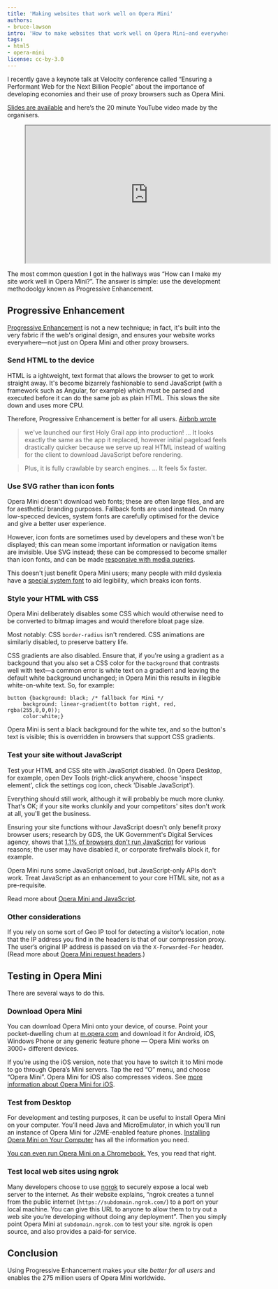 ```yaml
---
title: 'Making websites that work well on Opera Mini'
authors:
- bruce-lawson
intro: 'How to make websites that work well on Opera Mini—and everywhere else!'
tags:
- html5
- opera-mini
license: cc-by-3.0
---
```


I recently gave a keynote talk at Velocity conference called “Ensuring a Performant Web for the Next Billion People” about the importance of developing economies and their use of proxy browsers such as Opera Mini. 

[Slides are available](https://brucelawson.github.io/talks/2015/velocity/) and here’s the 20 minute YouTube video made by the organisers. 

<figure block="figure">
	<iframe elem="media" width="560" height="315" src="https://www.youtube.com/embed/BHO70H9tvqo" allowfullscreen></iframe>
</figure>

The most common question I got in the hallways was “How can I make my site work well in Opera Mini?”. The answer is simple: use the development methodoolgy known as Progressive Enhancement.

## Progressive Enhancement ##

[Progressive Enhancement](http://christianheilmann.com/2015/02/18/progressive-enhancement-is-not-about-javascript-availability/) is not a new technique; in fact, it's built into the very fabric if the web's original design, and ensures your website works everywhere—not just on Opera Mini and other proxy browsers.

### Send HTML to the device ###

HTML is a ightweight, text format that allows the browser to get to work straight away. It's become bizarrely fashionable to send JavaScript (with a framework such as Angular, for example) which must be parsed and executed before it can do the same job as plain HTML. This slows the site down and uses more CPU.

Therefore, Progressive Enhancement is better for all users. [Airbnb wrote](http://nerds.airbnb.com/weve-launched-our-first-nodejs-app-to-product/) 

> we've launched our first Holy Grail app into production! … It looks exactly the same as the app it replaced, however initial pageload feels drastically quicker because we serve up real HTML instead of waiting for the client to download JavaScript before rendering.

> Plus, it is fully crawlable by search engines. … It feels 5x faster.

### Use SVG rather than icon fonts ###

Opera Mini doesn't download web fonts; these are often large files, and are for aesthetic/ branding purposes. Fallback fonts are used instead. On many low-specced devices, system fonts are carefully optimised for the device and give a better user experience.

However, icon fonts are sometimes used by developers and these won't be displayed; this can mean some important information or navigation items are invisible. Use SVG instead; these can be compressed to become smaller than icon fonts, and can be made [responsive with media queries](https://dev.opera.com/blog/how-media-queries-allow-you-to-optimize-svg-icons-for-several-sizes/).

This doesn't just benefit Opera Mini users; many people with mild dyslexia have a [special system font](http://en.wikipedia.org/wiki/Dyslexie#Research) to aid legibility, which breaks icon fonts.

### Style your HTML with CSS ###

Opera Mini deliberately disables some CSS which would otherwise need to be converted to bitmap images and would therefore bloat page size.

Most notably: CSS `border-radius` isn't rendered. CSS animations are similarly disabled, to preserve battery life. 

CSS gradients are also disabled. Ensure that, if you're using a gradient as a backgound that you also set a CSS color for the  `background` that contrasts well with text—a common error is white text on a gradient and leaving the default white background unchanged; in Opera Mini this results in illegible white-on-white text. So, for example:

    button {background: black; /* fallback for Mini */ 
         background: linear-gradient(to bottom right, red, rgba(255,0,0,0)); 
         color:white;}
         
Opera Mini is sent a black background for the white tex, and so the button's text is visible; this is overridden in browsers that support CSS gradients.

### Test your site without JavaScript ###

Test your HTML and CSS site with JavaScript disabled. (In Opera Desktop, for example, open Dev Tools (right-click anywhere, choose 'inspect element', click the settings cog icon, check 'Disable JavaScript').

Everything should still work, although it will probably be much more clunky. That's OK; if your site works clunkily and your competitors' sites don't work at all, you'll get the business. 

Ensuring your site functions withour JavaScript doesn't only benefit proxy browser users; research by GDS, the UK Government's Digital Services agency, shows that [1.1% of browsers don't run JavaScript](https://gds.blog.gov.uk/2013/10/21/how-many-people-are-missing-out-on-javascript-enhancement/) for various reasons; the user may have disabled it, or corporate firefwalls block it, for example.

Opera Mini runs some JavaScript onload, but JavaScript-only APIs don't work. Treat JavaScript as an enhancement to your core HTML site, not as a pre-requisite.

Read more about [Opera Mini and JavaScript](https://dev.opera.com/articles/opera-mini-and-javascript/).

### Other considerations ###

If you rely on some sort of Geo IP tool for detecting a visitor’s location, note that the IP address you find in the headers is that of our compression proxy. The user’s original IP address is passed on via the `X-Forwarded-For` header. (Read more about [Opera Mini request headers](/articles/opera-mini-request-headers/).)

## Testing in Opera Mini ##

There are several ways to do this.

### Download Opera Mini ###

You can download Opera Mini onto your device, of course. Point your pocket-dwelling chum at [m.opera.com](http://m.opera.com/) and download it for Android, iOS, Windows Phone or any generic feature phone — Opera Mini works on 3000+ different devices.

If you’re using the iOS version, note that you have to switch it to Mini mode to go through Opera’s Mini servers. Tap the red “O” menu, and choose “Opera Mini”. Opera Mini for iOS also compresses videos. See [more information about Opera Mini for iOS](https://dev.opera.com/blog/opera-mini-8-for-ios/).

### Test from Desktop  ###

For development and testing purposes, it can be useful to install Opera Mini on your computer. You’ll need Java and MicroEmulator, in which you’ll run an instance of Opera Mini for J2ME-enabled feature phones. [Installing Opera Mini on Your Computer](https://dev.opera.com/articles/installing-opera-mini-on-your-computer/) has all the information you need.

[You can even run Opera Mini on a Chromebook.](https://dev.opera.com/articles/opera-mini-chrome-os/) Yes, you read that right.

### Test local web sites using ngrok  ###

Many developers choose to use [ngrok](https://ngrok.com/) to securely expose a local web server to the internet. As their website explains, “ngrok creates a tunnel from the public internet (`https://subdomain.ngrok.com/`) to a port on your local machine. You can give this URL to anyone to allow them to try out a web site you’re developing without doing any deployment”. Then you simply point Opera Mini at `subdomain.ngrok.com` to test your site. ngrok is open source, and also provides a paid-for service.

## Conclusion ##

Using Progressive Enhancement makes your site *better for all users* and enables the 275 million users of Opera Mini worldwide.
 




